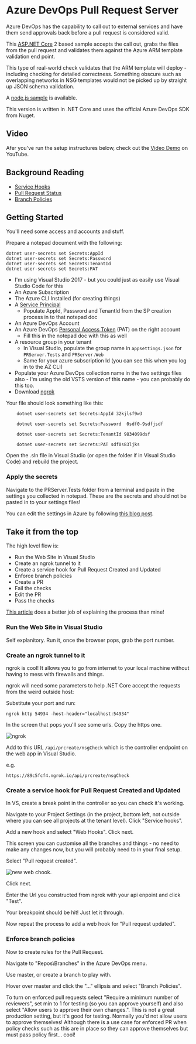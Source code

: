 # Azure DevOps Pull Request Server

Azure DevOps has the capability to call out to external services and have them send approvals back before a pull request is considered valid. 

This [ASP.NET Core](https://www.microsoft.com/net/download) 2 based sample accepts the call out, grabs the files from the pull request and validates them against the Azure ARM template validation end point. 

This type of real-world check validates that the ARM template will deploy - including checking for detailed correctness. Something obscure such as overlapping networks in NSG templates would not be picked up by straight up JSON schema validation. 

A [node.js sample](https://docs.microsoft.com/en-us/azure/devops/repos/git/create-pr-status-server?view=vsts) is available. 

This version is written in .NET Core and uses the official Azure DevOps SDK from Nuget. 

## Video

Afer you've run the setup instructures below, check out the [Video Demo](https://www.youtube.com/watch?v=QAPGEzNb9dg) on YouTube.

## Background Reading

- [Service Hooks](https://docs.microsoft.com/en-us/azure/devops/service-hooks/services/webhooks?view=vsts)
- [Pull Request Status](https://docs.microsoft.com/en-us/azure/devops/repos/git/pull-request-status?view=vsts)
- [Branch Policies](https://docs.microsoft.com/en-us/azure/devops/repos/git/branch-policies?view=vsts)

## Getting Started

You'll need some access and accounts and stuff. 


Prepare a notepad document with the following:

    dotnet user-secrets set Secrets:AppId 
    dotnet user-secrets set Secrets:Password 
    dotnet user-secrets set Secrets:TenantId 
    dotnet user-secrets set Secrets:PAT 


- I'm using Visual Studio 2017 - but you could just as easily use Visual Studio Code for this
- An Azure Subscription
- The Azure CLI Installed (for creating things)
- A [Service Principal](https://docs.microsoft.com/en-us/cli/azure/create-an-azure-service-principal-azure-cli?view=azure-cli-latest)
    - Populate AppId, Password and TenantId from the SP creation process in to that notepad doc
- An Azure DevOps Account
- An Azure DevOps [Personal Access Token](https://docs.microsoft.com/en-us/azure/devops/organizations/accounts/use-personal-access-tokens-to-authenticate?view=vsts) (PAT) on the right account
    - Fill this in the notepad doc with this as well
- A resource group in your tenant
    - In Visual Studio, populate the group name in `appsettings.json` for `PRServer.Tests` and `PRServer.Web`
    - Same for your azure subscription Id (you can see this when you log in to the AZ CLI)
- Populate your Azure DevOps collection name in the two settings files also - I'm using the old VSTS version of this name - you can probably do this too.
- Download [ngrok](https://ngrok.com/) 

Your file should look something like this:

```
    dotnet user-secrets set Secrets:AppId 32kjlsf9w3 

    dotnet user-secrets set Secrets:Password  0sdf0-9sdfjsdf 

    dotnet user-secrets set Secrets:TenantId 9834099dsf 

    dotnet user-secrets set Secrets:PAT sdf0s83ljks 
```

Open the .sln file in Visual Studio (or open the folder if in Visual Studio Code) and rebuild the project. 

### Apply the secrets

Navigate to the PRServer.Tests folder from a terminal and paste in the settings you collected in notepad. These are the secrets and should not be pasted in to your settings files!

You can edit the settings in Azure by following [this blog post](https://blogs.msdn.microsoft.com/waws/2018/06/12/asp-net-core-settings-for-azure-app-service/). 

## Take it from the top

The high level flow is:

- Run the Web Site in Visual Studio
- Create an ngrok tunnel to it 
- Create a service hook for Pull Request Created and Updated
- Enforce branch policies
- Create a PR
- Fail the checks
- Edit the PR
- Pass the checks

[This article](https://docs.microsoft.com/en-us/azure/devops/repos/git/create-pr-status-server?view=vsts) does a better job of explaining the process than mine!


### Run the Web Site in Visual Studio

Self explanitory. Run it, once the browser pops, grab the port number. 

### Create an ngrok tunnel to it

ngrok is cool! It allows you to go from internet to your local machine without having to mess with firewalls and things. 

ngrok will need some parameters to help .NET Core accept the requests from the weird outside host:

Substitute your port and run:

```
ngrok http 54934 -host-header="localhost:54934"
```

In the screen that pops you'll see some urls. Copy the https one.

![ngrok](https://user-images.githubusercontent.com/5225782/45523399-78c38d00-b80c-11e8-9683-3a7a30743f83.PNG)

Add to this URL `/api/prcreate/nsgCheck` which is the controller endpoint on the web app in Visual Studio. 

e.g.
```
https://89c5fcf4.ngrok.io/api/prcreate/nsgCheck
```

### Create a service hook for Pull Request Created and Updated

In VS, create a break point in the controller so you can check it's working. 

Navigate to your Project Settings (in the project, bottom left, not outside where you can see all projects at the tenant level). Click "Service hooks".

Add a new hook and select "Web Hooks". Click next. 

This screen you can customise all the branches and things - no need to make any changes now, but you will probably need to in your final setup. 

Select "Pull request created". 

![new web chook](https://user-images.githubusercontent.com/5225782/45523547-2c2c8180-b80d-11e8-8de3-7e296bc24b1f.PNG).

Click next. 

Enter the Url you constructed from ngrok with your api enpoint and click "Test". 

Your breakpoint should be hit! Just let it through. 

Now repeat the process to add a web hook for "Pull request updated". 

### Enforce branch policies

Now to create rules for the Pull Request. 

Navigate to "Repos\Branches" in the Azure DevOps menu. 

Use master, or create a branch to play with. 

Hover over master and click the "..." ellipsis and select "Branch Policies". 

To turn on enforced pull requests select "Require a minimum number of reviewers", set min to 1 for testing (so you can approve yourself) and also select "Allow users to approve their own changes.". This is not a great production setting, but it's good for testing. Normally you'd not allow users to approve themselves! Although there is a use case for enforced PR when policy checks such as this are in place so they can approve themselves but must pass policy first... cool!


